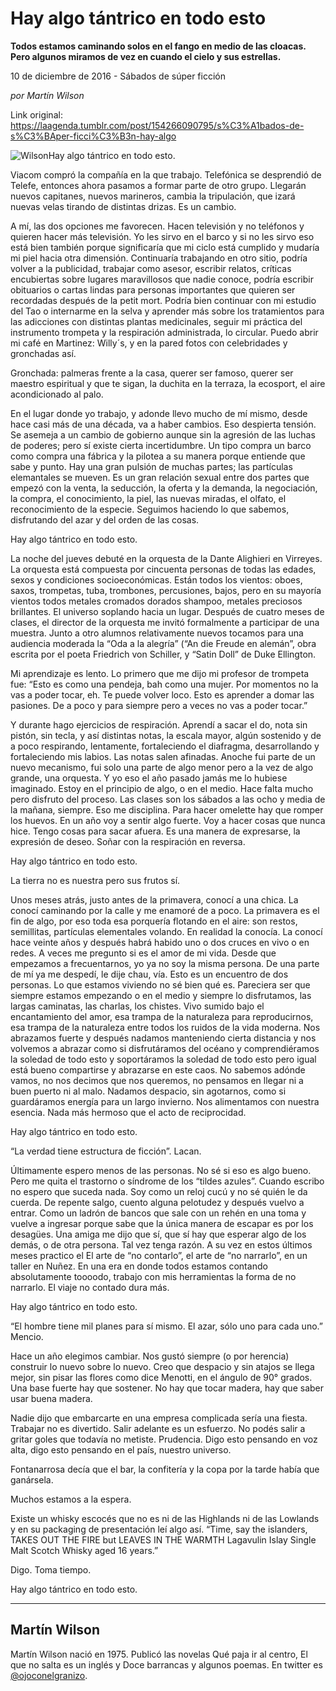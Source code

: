 # Hay algo tántrico en todo esto

**Todos estamos caminando solos en el fango en medio de las cloacas. Pero algunos miramos de vez en cuando el cielo y sus estrellas.**

10 de diciembre de 2016 - Sábados de súper ficción

_por Martín Wilson_

Link original: https://laagenda.tumblr.com/post/154266090795/s%C3%A1bados-de-s%C3%BAper-ficci%C3%B3n-hay-algo

![Wilson](https://64.media.tumblr.com/5cb2f1fca4bce3de9fe9fa00a541bf9a/tumblr_inline_p9nd5jsrRF1t6q87u_500.jpg)Hay algo tántrico en todo esto.


Viacom compró la compañía en la que trabajo. Telefónica se desprendió de Telefe, entonces ahora pasamos a formar parte de otro grupo. Llegarán nuevos capitanes, nuevos marineros, cambia la tripulación, que izará nuevas velas tirando de distintas drizas. Es un cambio.

A mí, las dos opciones me favorecen. Hacen televisión y no teléfonos y quieren hacer más televisión. Yo les sirvo en el barco y si no les sirvo eso está bien también porque significaría que mi ciclo está cumplido y mudaría mi piel hacia otra dimensión. Continuaría trabajando en otro sitio, podría volver a la publicidad, trabajar como asesor, escribir relatos, críticas encubiertas sobre lugares maravillosos que nadie conoce, podría escribir obituarios o cartas lindas para personas importantes que quieren ser recordadas después de la petit mort. Podría bien continuar con mi estudio del Tao o internarme en la selva y aprender más sobre los tratamientos para las adicciones con distintas plantas medicinales, seguir mi práctica del instrumento trompeta y la respiración administrada, lo circular. Puedo abrir mi café en Martinez: Willy´s, y en la pared fotos con celebridades y gronchadas así.

Gronchada: palmeras frente a la casa, querer ser famoso, querer ser maestro espiritual y que te sigan, la duchita en la terraza, la ecosport, el aire acondicionado al palo.

En el lugar donde yo trabajo, y adonde llevo mucho de mí mismo, desde hace casi más de una década, va a haber cambios. Eso despierta tensión. Se asemeja a un cambio de gobierno aunque sin la agresión de las luchas de poderes; pero sí existe cierta incertidumbre. Un tipo compra un barco como compra una fábrica y la pilotea a su manera porque entiende que sabe y punto. Hay una gran pulsión de muchas partes; las partículas elemantales se mueven. Es un gran relación sexual entre dos partes que empezó con la venta, la seducción, la oferta y la demanda, la negociación, la compra, el conocimiento, la piel, las nuevas miradas, el olfato, el reconocimiento de la especie. Seguimos haciendo lo que sabemos, disfrutando del azar y del orden de las cosas.

Hay algo tántrico en todo esto.

La noche del jueves debuté en la orquesta de la Dante Alighieri en Virreyes. La orquesta está compuesta por cincuenta personas de todas las edades, sexos y condiciones socioeconómicas. Están todos los vientos: oboes, saxos, trompetas, tuba, trombones, percusiones, bajos, pero en su mayoría vientos todos metales cromados dorados shampoo, metales preciosos brillantes. El universo soplando hacia un lugar. Después de cuatro meses de clases, el director de la orquesta me invitó formalmente a participar de una muestra. Junto a otro alumnos relativamente nuevos tocamos para una audiencia moderada la “Oda a la alegría” (“An die Freude en alemán”, obra escrita por el poeta Friedrich von Schiller, y “Satin Doll” de Duke Ellington.

Mi aprendizaje es lento. Lo primero que me dijo mi profesor de trompeta fue: “Esto es como una pendeja, bah como una mujer. Por momentos no la vas a poder tocar, eh. Te puede volver loco. Esto es aprender a domar las pasiones. De a poco y para siempre pero a veces no vas a poder tocar.” 

Y durante hago ejercicios de respiración. Aprendí a sacar el do, nota sin pistón, sin tecla, y así distintas notas, la escala mayor, algún sostenido y de a poco respirando, lentamente, fortaleciendo el diafragma, desarrollando y fortaleciendo mis labios. Las notas salen afinadas. Anoche fui parte de un nuevo mecanismo, fui solo una parte de algo menor pero a la vez de algo grande, una orquesta. Y yo eso el año pasado jamás me lo hubiese imaginado. Estoy en el principio de algo, o en el medio. Hace falta mucho pero disfruto del proceso. Las clases son los sábados a las ocho y media de la mañana, siempre. Eso me disciplina. Para hacer omelette hay que romper los huevos. En un año voy a sentir algo fuerte. Voy a hacer cosas que nunca hice. Tengo cosas para sacar afuera. Es una manera de expresarse, la expresión de deseo. Soñar con la respiración en reversa.

Hay algo tántrico en todo esto.

La tierra no es nuestra pero sus frutos sí.

Unos meses atrás, justo antes de la primavera, conocí a una chica. La conocí caminando por la calle y me enamoré de a poco. La primavera es el fin de algo, por eso toda esa porquería flotando en el aire: son restos, semillitas, partículas elementales volando. En realidad la conocía. La conocí hace veinte años y después habrá habido uno o dos cruces en vivo o en redes. A veces me pregunto si es el amor de mi vida. Desde que empezamos a frecuentarnos, yo ya no soy la misma persona. De una parte de mí ya me despedí, le dije chau, vía. Esto es un encuentro de dos personas. Lo que estamos viviendo no sé bien qué es. Pareciera ser que siempre estamos empezando o en el medio y siempre lo disfrutamos, las largas caminatas, las charlas, los chistes. Vivo sumido bajo el encantamiento del amor, esa trampa de la naturaleza para reproducirnos, esa trampa de la naturaleza entre todos los ruidos de la vida moderna. Nos abrazamos fuerte y después nadamos manteniendo cierta distancia y nos volvemos a abrazar como si disfrutáramos del océano y comprendiéramos la soledad de todo esto y soportáramos la soledad de todo esto pero igual está bueno compartirse y abrazarse en este caos. No sabemos adónde vamos, no nos decimos que nos queremos, no pensamos en llegar ni a buen puerto ni al malo. Nadamos despacio, sin agotarnos, como si guardáramos energía para un largo invierno. Nos alimentamos con nuestra esencia. Nada más hermoso que el acto de reciprocidad.

Hay algo tántrico en todo esto.

“La verdad tiene estructura de ficción”. Lacan.

Últimamente espero menos de las personas. No sé si eso es algo bueno. Pero me quita el trastorno o síndrome de los “tildes azules”. Cuando escribo no espero que suceda nada. Soy como un reloj cucú y no sé quién le da cuerda. De repente salgo, cuento alguna pelotudez y después vuelvo a entrar. Como un ladrón de bancos que sale con un rehén en una toma y vuelve a ingresar porque sabe que la única manera de escapar es por los desagües. Una amiga me dijo que sí, que sí hay que esperar algo de los demás, o de otra persona. Tal vez tenga razón. A su vez en estos últimos meses practico el El arte de “no contarlo”, el arte de “no narrarlo”, en un taller en Nuñez. En una era en donde todos estamos contando absolutamente toooodo, trabajo con mis herramientas la forma de no narrarlo. El viaje no contado dura más.

Hay algo tántrico en todo esto.

“El hombre tiene mil planes para sí mismo. El azar, sólo uno para cada uno.” Mencio.

Hace un año elegimos cambiar. Nos gustó siempre (o por herencia) construir lo nuevo sobre lo nuevo. Creo que despacio y sin atajos se llega mejor, sin pisar las flores como dice Menotti, en el ángulo de 90° grados. Una base fuerte hay que sostener. No hay que tocar madera, hay que saber usar buena madera.

Nadie dijo que embarcarte en una empresa complicada sería una fiesta. Trabajar no es divertido. Salir adelante es un esfuerzo. No podés salir a gritar goles que todavía no metiste. Prudencia. Digo esto pensando en voz alta, digo esto pensando en el país, nuestro universo.

Fontanarrosa decía que el bar, la confitería y la copa por la tarde había que ganársela.

Muchos estamos a la espera. 

Existe un whisky escocés que no es ni de las Highlands ni de las Lowlands y en su packaging de presentación leí algo así. “Time, say the islanders, TAKES OUT THE FIRE but LEAVES IN THE WARMTH Lagavulin Islay Single Malt Scotch Whisky aged 16 years.”

Digo. Toma tiempo.

Hay algo tántrico en todo esto. 



---

Martín Wilson
-------------


Martín Wilson nació en 1975. Publicó las novelas Qué paja ir al centro, El que no salta es un inglés y Doce barrancas y algunos poemas. En twitter es [@ojoconelgranizo](https://twitter.com/ojoconelgranizo?lang=es).

